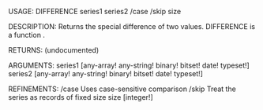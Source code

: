 USAGE:
     DIFFERENCE series1 series2 /case /skip size

DESCRIPTION:
     Returns the special difference of two values.
     DIFFERENCE is a function .

RETURNS:
    (undocumented)

ARGUMENTS:
    series1 [any-array! any-string! binary! bitset! date! typeset!]
    series2 [any-array! any-string! binary! bitset! date! typeset!]

REFINEMENTS:
    /case
        Uses case-sensitive comparison
    /skip
        Treat the series as records of fixed size
    size [integer!]
